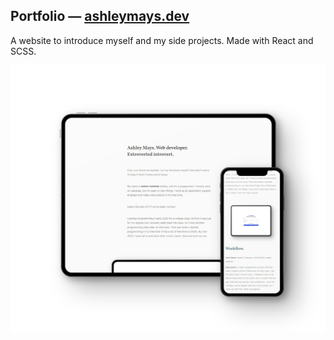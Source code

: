 <h2>Portfolio &mdash; <a href="https://ashleymays.dev">ashleymays.dev</a></h2>
<p>A website to introduce myself and my side projects. Made with React and SCSS.</p>
<div align="center">
    <img alt="Picture of portfolio website in a tablet and phone mockup." src="./src/assets/images/portfolio.svg" width=750 align="center" />
</div>